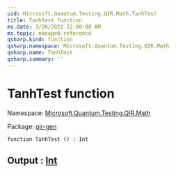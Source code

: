 ```yaml
---
uid: Microsoft.Quantum.Testing.QIR.Math.TanhTest
title: TanhTest function
ms.date: 3/26/2021 12:00:00 AM
ms.topic: managed-reference
qsharp.kind: function
qsharp.namespace: Microsoft.Quantum.Testing.QIR.Math
qsharp.name: TanhTest
qsharp.summary: ''
---
```


# TanhTest function

Namespace: [Microsoft.Quantum.Testing.QIR.Math](xref:Microsoft.Quantum.Testing.QIR.Math)

Package: [qir-gen](https://nuget.org/packages/qir-gen)




```qsharp
function TanhTest () : Int
```


## Output : [Int](xref:microsoft.quantum.lang-ref.int)

